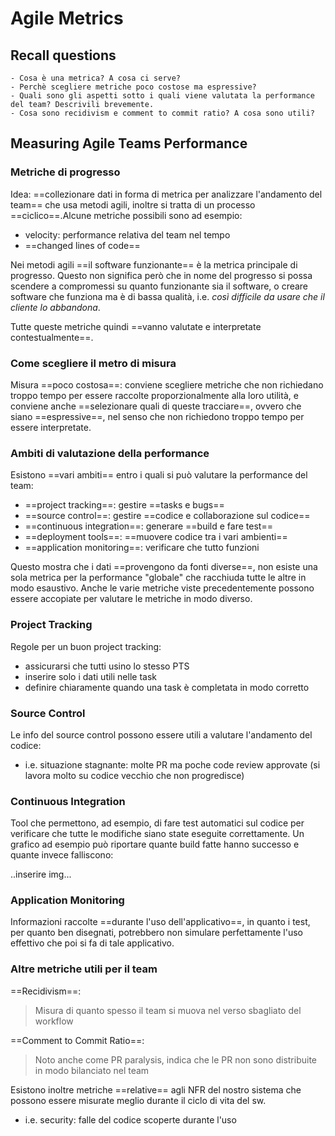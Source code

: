 # Agile Metrics

## Recall questions
    - Cosa è una metrica? A cosa ci serve?
    - Perchè scegliere metriche poco costose ma espressive?
    - Quali sono gli aspetti sotto i quali viene valutata la performance del team? Descrivili brevemente.
    - Cosa sono recidivism e comment to commit ratio? A cosa sono utili?

## Measuring Agile Teams Performance

### Metriche di progresso

Idea: ==collezionare dati in forma di metrica per analizzare l'andamento del team== che usa metodi agili, inoltre si tratta di un processo ==ciclico==.Alcune metriche possibili sono ad esempio:
- velocity: performance relativa del team nel tempo
- ==changed lines of code==

Nei metodi agili ==il software funzionante== è la metrica principale di progresso. Questo non significa però che in nome del progresso si possa scendere a compromessi su quanto funzionante sia il software, o creare software che funziona ma è di bassa qualità, i.e. *così difficile da usare che il cliente lo abbandona*.

Tutte queste metriche quindi ==vanno valutate e interpretate contestualmente==.

### Come scegliere il metro di misura

Misura ==poco costosa==: conviene scegliere metriche che non richiedano troppo tempo per essere raccolte proporzionalmente alla loro utilità, e conviene anche ==selezionare quali di queste tracciare==, ovvero che siano ==espressive==, nel senso che non richiedono troppo tempo per essere interpretate.

### Ambiti di valutazione della performance 

Esistono ==vari ambiti== entro i quali si può valutare la performance del team:
- ==project tracking==: gestire ==tasks e bugs==
- ==source control==: gestire ==codice e collaborazione sul codice==
- ==continuous integration==: generare ==build e fare test==
- ==deployment tools==:  ==muovere codice tra i vari ambienti==
- ==application monitoring==: verificare che tutto funzioni

Questo mostra che i dati ==provengono da fonti diverse==, non esiste una sola metrica per la performance "globale" che racchiuda tutte le altre in modo esaustivo. Anche le varie metriche viste precedentemente possono essere accopiate per valutare le metriche in modo diverso.

### Project Tracking

Regole per un buon project tracking: 
- assicurarsi che tutti usino lo stesso PTS
- inserire solo i dati utili nelle task
- definire chiaramente quando una task è completata in modo corretto

### Source Control

Le info del source control possono essere utili a valutare l'andamento del codice:
- i.e. situazione stagnante: molte PR ma poche code review approvate (si lavora molto su codice vecchio che non progredisce)

### Continuous Integration

Tool che permettono, ad esempio, di fare test automatici sul codice per verificare che tutte le modifiche siano state eseguite correttamente.
Un grafico ad esempio può riportare quante build fatte hanno successo e quante invece falliscono:

..inserire img...

### Application Monitoring 

Informazioni raccolte ==durante l'uso dell'applicativo==, in quanto i test, per quanto ben disegnati, potrebbero non simulare perfettamente l'uso effettivo che poi si fa di tale applicativo. 

### Altre metriche utili per il team

==Recidivism==:
> Misura di quanto spesso il team si muova nel verso sbagliato del workflow

==Comment to Commit Ratio==:
> Noto anche come PR paralysis, indica che le PR non sono distribuite in modo bilanciato nel team

Esistono inoltre metriche ==relative== agli NFR del nostro sistema che possono essere misurate meglio durante il ciclo di vita del sw.
- i.e. security: falle del codice scoperte durante l'uso